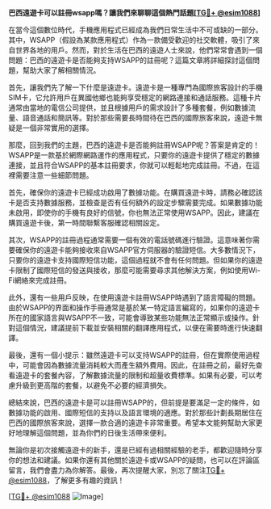 **巴西遠遊卡可以註冊wsapp嗎？讓我們來聊聊這個熱門話題[[TG💪+ @esim1088](https://t.me/s/esim1088)]**

在當今這個數位時代，手機應用程式已經成為我們日常生活中不可或缺的一部分。其中，WSAPP（假設為某款應用程式）作為一款備受歡迎的社交軟體，吸引了來自世界各地的用戶。然而，對於生活在巴西的遠遊人士來說，他們常常會遇到一個問題：巴西的遠遊卡是否能夠支持WSAPP的註冊呢？這篇文章將詳細探討這個問題，幫助大家了解相關情況。

首先，讓我們先了解一下什麼是遠遊卡。遠遊卡是一種專門為國際旅客設計的手機SIM卡，它允許用戶在異國他鄉也能夠享受穩定的網路連接和通話服務。這種卡片通常由當地的電信公司提供，並且根據用戶的需求設計了多種套餐，例如數據流量、語音通話和簡訊等。對於那些需要長時間待在巴西的國際旅客來說，遠遊卡無疑是一個非常實用的選擇。

那麼，回到我們的主題，巴西的遠遊卡是否能夠註冊WSAPP呢？答案是肯定的！WSAPP是一款基於網際網路運作的應用程式，只要你的遠遊卡提供了穩定的數據連接，並且符合WSAPP的基本註冊要求，你就可以輕鬆地完成註冊。不過，在這裡需要注意一些細節問題。

首先，確保你的遠遊卡已經成功啟用了數據功能。在購買遠遊卡時，請務必確認該卡是否支持數據服務，並檢查是否有任何額外的設定步驟需要完成。如果數據功能未啟用，即使你的手機有良好的信號，你也無法正常使用WSAPP。因此，建議在購買遠遊卡後，第一時間聯繫客服確認相關設定。

其次，WSAPP的註冊過程通常需要一個有效的電話號碼進行驗證。這意味著你需要確保你的遠遊卡能夠接收來自WSAPP官方伺服器的驗證短信。大多數情況下，只要你的遠遊卡支持國際短信功能，這個過程就不會有任何問題。但如果你的遠遊卡限制了國際短信的發送與接收，那麼可能需要尋求其他解決方案，例如使用Wi-Fi網絡來完成註冊。

此外，還有一些用戶反映，在使用遠遊卡註冊WSAPP時遇到了語言障礙的問題。由於WSAPP的界面和操作手冊通常是基於某一特定語言編寫的，如果你的遠遊卡所在的國家語言與WSAPP不一致，可能會導致某些功能無法正常顯示或操作。針對這個情況，建議提前下載並安裝相關的翻譯應用程式，以便在需要時進行快速翻譯。

最後，還有一個小提示：雖然遠遊卡可以支持WSAPP的註冊，但在實際使用過程中，可能會因為數據流量消耗較大而產生額外費用。因此，在註冊之前，最好先查看遠遊卡的套餐內容，了解數據流量的限制和超量收費標準。如果有必要，可以考慮升級到更高階的套餐，以避免不必要的經濟損失。

總結來說，巴西的遠遊卡是可以註冊WSAPP的，但前提是要滿足一定的條件，如數據功能的啟用、國際短信的支持以及語言環境的適應。對於那些計劃長期居住在巴西的國際旅客來說，選擇一款合適的遠遊卡非常重要。希望本文能夠幫助大家更好地理解這個問題，並為你們的日後生活帶來便利。

無論你是初次接觸遠遊卡的新手，還是已經有過相關經驗的老手，都歡迎隨時分享你的想法和建議。如果你還有其他關於遠遊卡或WSAPP的疑問，也可以在評論區留言，我們會盡力為你解答。最後，再次提醒大家，別忘了關注[TG💪+ @esim1088](https://t.me/s/esim1088)，了解更多有趣的資訊！

[[TG💪+ @esim1088](https://t.me/s/esim1088) ![Image](https://i.postimg.cc/4NQfJmqS/Snipaste-2025-05-13-00-14-12.png)]